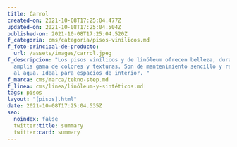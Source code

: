 ```yaml
---
title: Carrol
created-on: 2021-10-08T17:25:04.477Z
updated-on: 2021-10-08T17:25:04.504Z
published-on: 2021-10-08T17:25:04.520Z
f_categoria: cms/categoria/pisos-vinilicos.md
f_foto-principal-de-producto:
  url: /assets/images/carrol.jpeg
f_descripcion: "Los pisos vinílicos y de linóleum ofrecen belleza, durabilidad y
  amplia gama de colores y texturas. Son de mantenimiento sencillo y resistentes
  al agua. Ideal para espacios de interior. "
f_marca: cms/marca/tekno-step.md
f_linea: cms/linea/linóleum-y-sintéticos.md
tags: pisos
layout: "[pisos].html"
date: 2021-10-08T17:25:04.535Z
seo:
  noindex: false
  twitter:title: summary
  twitter:card: summary
---
```

